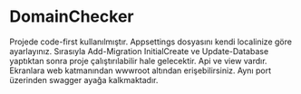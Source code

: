 # DomainChecker


Projede code-first kullanılmıştır. 
Appsettings dosyasını kendi localinize göre ayarlayınız.
Sırasıyla Add-Migration InitialCreate ve Update-Database yaptıktan sonra proje çalıştırılabilir hale gelecektir.
Api ve view vardır. Ekranlara web katmanından wwwroot altından erişebilirsiniz. Aynı port üzerinden swagger ayağa kalkmaktadır.